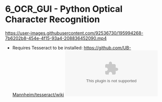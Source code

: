 # 6_OCR_GUI - Python Optical Character Recognition

https://user-images.githubusercontent.com/92536730/195994268-7b6202b8-454e-4f15-93a4-208836452090.mp4

* Requires Tesseract to be installed: https://github.com/UB-Mannheim/tesseract/wiki
![exe](https://digi.bib.uni-mannheim.de/tesseract/tesseract-ocr-w32-setup-5.3.0.20221222.exe)
